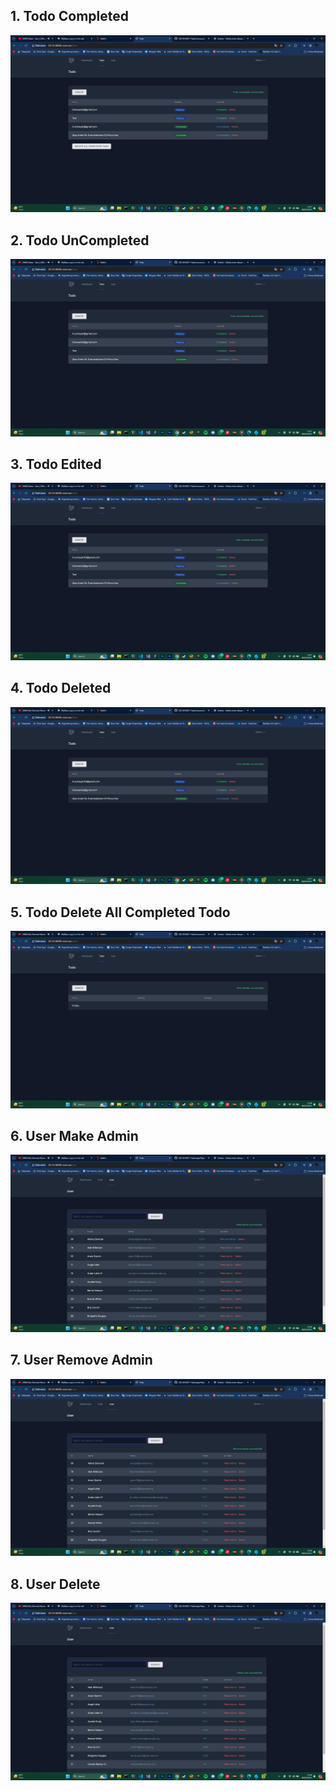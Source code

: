 ## 1. Todo Completed
![Alt text](screnshoot/tugas6/Screenshot%20(597).png)
## 2. Todo UnCompleted
![Alt text](screnshoot/tugas6/Screenshot%20(598).png)
## 3. Todo Edited
![Alt text](screnshoot/tugas6/Screenshot%20(600).png)
## 4. Todo Deleted
![Alt text](screnshoot/tugas6/Screenshot%20(601).png)
## 5. Todo Delete All Completed Todo
![Alt text](screnshoot/tugas6/Screenshot%20(602).png)
## 6. User Make Admin
![Alt text](screnshoot/tugas6/Screenshot%20(603).png)
## 7. User Remove Admin
![Alt text](screnshoot/tugas6/Screenshot%20(604).png)
## 8. User Delete
![Alt text](screnshoot/tugas6/Screenshot%20(605).png)

